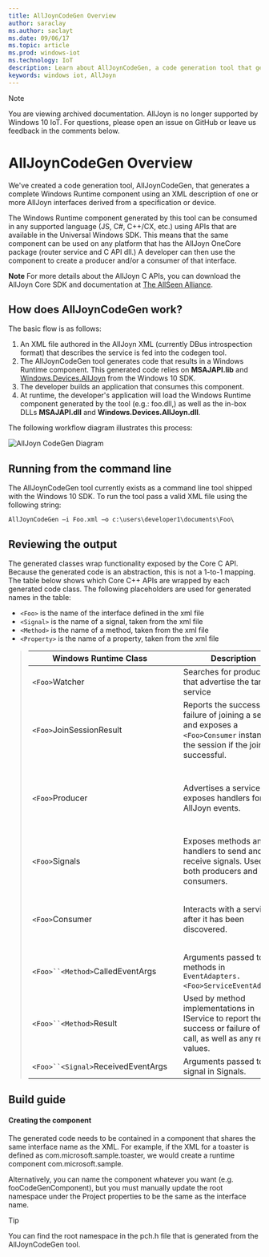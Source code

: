 ```yaml
---
title: AllJoynCodeGen Overview
author: saraclay
ms.author: saclayt
ms.date: 09/06/17
ms.topic: article
ms.prod: windows-iot
ms.technology: IoT
description: Learn about AllJoynCodeGen, a code generation tool that generates a complete Windows Runtime component using AllJoyn interfaces.
keywords: windows iot, AllJoyn
---
```


> [!NOTE]
> You are viewing archived documentation. AllJoyn is no longer supported by Windows 10 IoT. For questions, please open an issue on GitHub or leave us feedback in the comments below.

# AllJoynCodeGen Overview

We've created a code generation tool, AllJoynCodeGen, that generates a complete Windows Runtime component using an XML description of one or more AllJoyn interfaces derived from a specification or device.

The Windows Runtime component generated by this tool can be consumed in any supported language (JS, C#, C++/CX, etc.) using APIs that are available in the Universal Windows SDK. This means that the same component can be used on any platform that has the AllJoyn OneCore package (router service and C API dll.) A developer can then use the component to create a producer and/or a consumer of that interface. 

**Note**  For more details about the AllJoyn C APIs, you can download the AllJoyn Core SDK and documentation at [The AllSeen Alliance](http://go.microsoft.com/fwlink/?LinkId=524584).

## How does AllJoynCodeGen work?

The basic flow is as follows:

1. An XML file authored in the AllJoyn XML (currently DBus introspection format) that describes the service is fed into the codegen tool.
2. The AllJoynCodeGen tool generates code that results in a Windows Runtime component. This generated code relies on **MSAJAPI.lib** and [Windows.Devices.AllJoyn](https://msdn.microsoft.com/en-us/library/windows/apps/xaml/windows.devices.alljoyn.aspx) from the Windows 10 SDK.
3. The developer builds an application that consumes this component.
4. At runtime, the developer's application will load the Windows Runtime component generated by the tool (e.g.: foo.dll,) as well as the in-box DLLs **MSAJAPI.dll** and **Windows.Devices.AllJoyn.dll**.

The following workflow diagram illustrates this process:

![AllJoyn CodeGen Diagram](../media/AllJoyn/alljoyncodegen.png)

## Running from the command line

The AllJoynCodeGen tool currently exists as a command line tool shipped with the Windows 10 SDK. To run the tool pass a valid XML file using the following string:

	AllJoynCodeGen –i Foo.xml –o c:\users\developer1\documents\Foo\

## Reviewing the output

The generated classes wrap functionality exposed by the Core C API. Because the generated code is an abstraction, this is not a 1-to-1 mapping. The table below shows which Core C++ APIs are wrapped by each generated code class. The following placeholders are used for generated names in the table:

* `<Foo>` is the name of the interface defined in the xml file
* `<Signal>` is the name of a signal, taken from the xml file
* `<Method>` is the name of a method, taken from the xml file
* `<Property>` is the name of a property, taken from the xml file


> | Windows Runtime Class |  | Description | Core C++ API |
> | ------------------------ | --- | --------- | ---------- |
> | `<Foo>`Watcher |  | Searches for producers that advertise the target service | *BusListener* class; *BusAttachment* class |
> | `<Foo>`JoinSessionResult |  | Reports the success or failure of joining a session, and exposes a `<Foo>Consumer` instance for the session if the join was successful. | *JoinSessionAsyncCB* class; *QStatus* |
> | `<Foo>`Producer |  | Advertises a service and exposes handlers for AllJoyn events. | *BusObject* class; *BusAttachment* class; *InterfaceDescription* class; *SessionPortListener* class; *Message* class |
> | `<Foo>`Signals |  | Exposes methods and handlers to send and receive signals. Used by both producers and consumers. | *BusObject* class; *InterfaceDescription* class; *Message* class |
> | `<Foo>`Consumer |  | Interacts with a service after it has been discovered. | *ProxyBusObject* class; *InterfaceDescription* class; *SessionListener* class; *Message* class |
> | `<Foo>``<Method>`CalledEventArgs |  | Arguments passed to methods in `EventAdapters.<Foo>ServiceEventAdapter`. | *Message* class |
> | `<Foo>``<Method>`Result |  | Used by method implementations in I<Foo>Service to report the success or failure of the call, as well as any return values. | *Message* class; *QStatus* |
> | `<Foo>``<Signal>`ReceivedEventArgs |  | Arguments passed to a signal in <Foo>Signals. | *Message* class |


## Build guide

#### Creating the component

The generated code needs to be contained in a component that shares the same interface name as the XML. For example, if the XML for a toaster is defined as com.microsoft.sample.toaster, we would create a runtime component com.microsoft.sample. 

Alternatively, you can name the component whatever you want (e.g. fooCodeGenComponent), but you must manually update the root namespace under the Project properties to be the same as the interface name.

> [!TIP]
> You can find the root namespace in the pch.h file that is generated from the AllJoynCodeGen tool.
